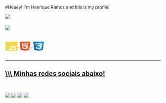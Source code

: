 <head>

  #Heeey! I'm Henrique Ramos and this is my profile!
  
  
<div>

  <a href="https://github.com/HenriqueRMS">
  <img height="180em" src="https://github-readme-stats.vercel.app/api?username=HenriqueRMS&show_icons=true&theme=tokyonight&include_all_commits=true&count_private=true"/>
    <br>
    <br>
  <img height="180em" src="https://github-readme-stats.vercel.app/api/top-langs/?username=HenriqueRMS&layout=compact&langs_count=6&theme=tokyonight"/>
</div>
  <br>
<div style="display: inline_block"><br>
  <img align="center" alt="Js" height="30" width="40" src="https://raw.githubusercontent.com/devicons/devicon/master/icons/javascript/javascript-plain.svg">
  <img align="center" alt="HTML" height="30" width="40" src="https://raw.githubusercontent.com/devicons/devicon/master/icons/html5/html5-original.svg">
  <img align="center" alt="CSS" height="30" width="40" src="https://raw.githubusercontent.com/devicons/devicon/master/icons/css3/css3-original.svg">
</div>
  
  </head>
 <br>
 <hr>
  <div> 
 <h2> \\\ Minhas redes sociais abaixo! </h2>
 <br>

  
  <a href="https://instagram.com/henryquerms/" target="_blank"><img src="https://thumbsnap.com/i/169wrGm7.png" target="_blank"></a>                           <!-- Insta -->
  <a href = "mailto:henriqueramos.dev2022@gmail.com"><img src="https://thumbsnap.com/i/rXTPh9v4.png" target="_blank"></a>                                     <!-- Gmail -->
  <a href="https://www.linkedin.com/in/henrique-ramos-595653212/" target="_blank"><img src="https://thumbsnap.com/i/WxChJmJq.png" target="_blank"></a>        <!-- Linkedin -->
  <a href="https://www.behance.net/henriqueramosdsg" target="_blank"> <img src=https://thumbsnap.com/i/DK4K6HwW.png target="_blank"></a>                      <!-- Behance -->

</div>
  
  

